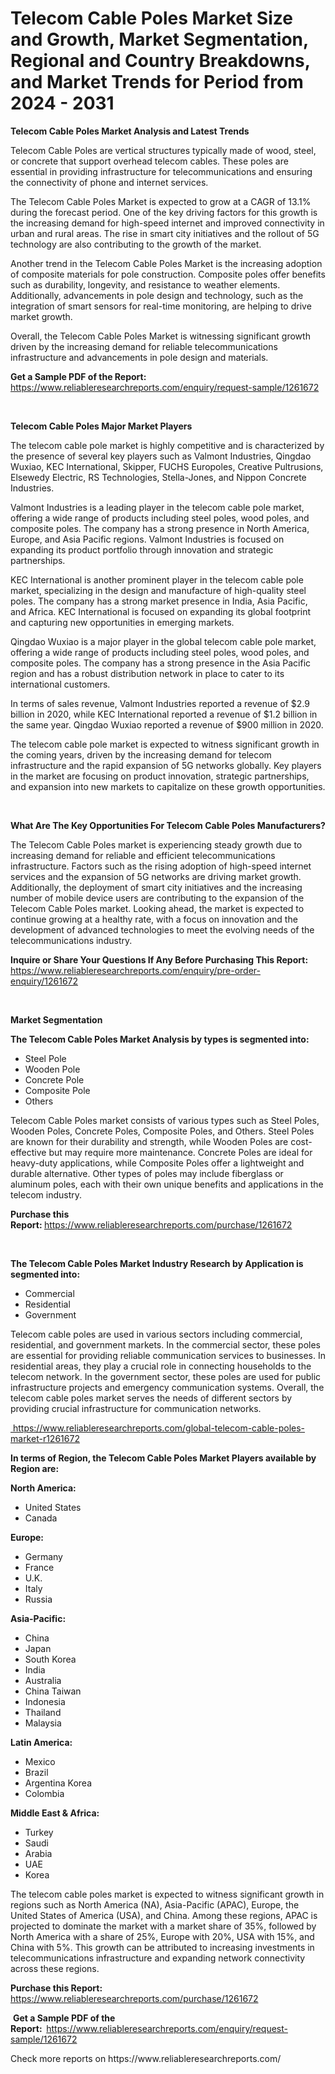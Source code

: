 <p><h1>Telecom Cable Poles Market Size and Growth, Market Segmentation, Regional and Country Breakdowns, and Market Trends for Period from 2024 -  2031</h1></p><p><strong>Telecom Cable Poles Market Analysis and Latest Trends</strong></p>
<p><p>Telecom Cable Poles are vertical structures typically made of wood, steel, or concrete that support overhead telecom cables. These poles are essential in providing infrastructure for telecommunications and ensuring the connectivity of phone and internet services.</p><p>The Telecom Cable Poles Market is expected to grow at a CAGR of 13.1% during the forecast period. One of the key driving factors for this growth is the increasing demand for high-speed internet and improved connectivity in urban and rural areas. The rise in smart city initiatives and the rollout of 5G technology are also contributing to the growth of the market.</p><p>Another trend in the Telecom Cable Poles Market is the increasing adoption of composite materials for pole construction. Composite poles offer benefits such as durability, longevity, and resistance to weather elements. Additionally, advancements in pole design and technology, such as the integration of smart sensors for real-time monitoring, are helping to drive market growth.</p><p>Overall, the Telecom Cable Poles Market is witnessing significant growth driven by the increasing demand for reliable telecommunications infrastructure and advancements in pole design and materials.</p></p>
<p><strong>Get a Sample PDF of the Report:&nbsp;</strong> <a href="https://www.reliableresearchreports.com/enquiry/request-sample/1261672">https://www.reliableresearchreports.com/enquiry/request-sample/1261672</a></p>
<p>&nbsp;</p>
<p><strong>Telecom Cable Poles Major Market Players</strong></p>
<p><p>The telecom cable pole market is highly competitive and is characterized by the presence of several key players such as Valmont Industries, Qingdao Wuxiao, KEC International, Skipper, FUCHS Europoles, Creative Pultrusions, Elsewedy Electric, RS Technologies, Stella-Jones, and Nippon Concrete Industries. </p><p>Valmont Industries is a leading player in the telecom cable pole market, offering a wide range of products including steel poles, wood poles, and composite poles. The company has a strong presence in North America, Europe, and Asia Pacific regions. Valmont Industries is focused on expanding its product portfolio through innovation and strategic partnerships.</p><p>KEC International is another prominent player in the telecom cable pole market, specializing in the design and manufacture of high-quality steel poles. The company has a strong market presence in India, Asia Pacific, and Africa. KEC International is focused on expanding its global footprint and capturing new opportunities in emerging markets.</p><p>Qingdao Wuxiao is a major player in the global telecom cable pole market, offering a wide range of products including steel poles, wood poles, and composite poles. The company has a strong presence in the Asia Pacific region and has a robust distribution network in place to cater to its international customers.</p><p>In terms of sales revenue, Valmont Industries reported a revenue of $2.9 billion in 2020, while KEC International reported a revenue of $1.2 billion in the same year. Qingdao Wuxiao reported a revenue of $900 million in 2020.</p><p>The telecom cable pole market is expected to witness significant growth in the coming years, driven by the increasing demand for telecom infrastructure and the rapid expansion of 5G networks globally. Key players in the market are focusing on product innovation, strategic partnerships, and expansion into new markets to capitalize on these growth opportunities.</p></p>
<p>&nbsp;</p>
<p><strong>What Are The Key Opportunities For Telecom Cable Poles Manufacturers?</strong></p>
<p><p>The Telecom Cable Poles market is experiencing steady growth due to increasing demand for reliable and efficient telecommunications infrastructure. Factors such as the rising adoption of high-speed internet services and the expansion of 5G networks are driving market growth. Additionally, the deployment of smart city initiatives and the increasing number of mobile device users are contributing to the expansion of the Telecom Cable Poles market. Looking ahead, the market is expected to continue growing at a healthy rate, with a focus on innovation and the development of advanced technologies to meet the evolving needs of the telecommunications industry.</p></p>
<p><strong>Inquire or Share Your Questions If Any Before Purchasing This Report:</strong> <a href="https://www.reliableresearchreports.com/enquiry/pre-order-enquiry/1261672">https://www.reliableresearchreports.com/enquiry/pre-order-enquiry/1261672</a></p>
<p>&nbsp;</p>
<p><strong>Market Segmentation</strong></p>
<p><strong>The Telecom Cable Poles Market Analysis by types is segmented into:</strong></p>
<p><ul><li>Steel Pole</li><li>Wooden Pole</li><li>Concrete Pole</li><li>Composite Pole</li><li>Others</li></ul></p>
<p><p>Telecom Cable Poles market consists of various types such as Steel Poles, Wooden Poles, Concrete Poles, Composite Poles, and Others. Steel Poles are known for their durability and strength, while Wooden Poles are cost-effective but may require more maintenance. Concrete Poles are ideal for heavy-duty applications, while Composite Poles offer a lightweight and durable alternative. Other types of poles may include fiberglass or aluminum poles, each with their own unique benefits and applications in the telecom industry.</p></p>
<p><strong>Purchase this Report:&nbsp;</strong><a href="https://www.reliableresearchreports.com/purchase/1261672">https://www.reliableresearchreports.com/purchase/1261672</a></p>
<p>&nbsp;</p>
<p><strong>The Telecom Cable Poles Market Industry Research by Application is segmented into:</strong></p>
<p><ul><li>Commercial</li><li>Residential</li><li>Government</li></ul></p>
<p><p>Telecom cable poles are used in various sectors including commercial, residential, and government markets. In the commercial sector, these poles are essential for providing reliable communication services to businesses. In residential areas, they play a crucial role in connecting households to the telecom network. In the government sector, these poles are used for public infrastructure projects and emergency communication systems. Overall, the telecom cable poles market serves the needs of different sectors by providing crucial infrastructure for communication networks.</p></p>
<p><a href="https://www.reliableresearchreports.com/global-telecom-cable-poles-market-r1261672">&nbsp;https://www.reliableresearchreports.com/global-telecom-cable-poles-market-r1261672</a></p>
<p><strong>In terms of Region, the Telecom Cable Poles Market Players available by Region are:</strong></p>
<p>
    <p> <strong> North America: </strong>
        <ul>
            <li>United States</li>
            <li>Canada</li>
        </ul>
        </p> 
    <p> <strong> Europe: </strong>
        <ul>
            <li>Germany</li>
            <li>France</li>
            <li>U.K.</li>
            <li>Italy</li>
            <li>Russia</li>
        </ul>
        </p> 
    <p> <strong> Asia-Pacific: </strong>
        <ul>
            <li>China</li>
            <li>Japan</li>
            <li>South Korea</li>
            <li>India</li>
            <li>Australia</li>
            <li>China Taiwan</li>
            <li>Indonesia</li>
            <li>Thailand</li>
            <li>Malaysia</li>
        </ul>
        </p> 
    <p> <strong> Latin America: </strong>
        <ul>
            <li>Mexico</li>
            <li>Brazil</li>
            <li>Argentina Korea</li>
            <li>Colombia</li>
        </ul>
        </p> 
    <p> <strong> Middle East & Africa: </strong>
        <ul>
            <li>Turkey</li>
            <li>Saudi</li>
            <li>Arabia</li>
            <li>UAE</li>
            <li>Korea</li>
        </ul>
    </p>
    </p>
<p><p>The telecom cable poles market is expected to witness significant growth in regions such as North America (NA), Asia-Pacific (APAC), Europe, the United States of America (USA), and China. Among these regions, APAC is projected to dominate the market with a market share of 35%, followed by North America with a share of 25%, Europe with 20%, USA with 15%, and China with 5%. This growth can be attributed to increasing investments in telecommunications infrastructure and expanding network connectivity across these regions.</p></p>
<p><strong>Purchase this Report: </strong><a href="https://www.reliableresearchreports.com/purchase/1261672">https://www.reliableresearchreports.com/purchase/1261672</a></p>
<p>&nbsp;<strong>Get a Sample PDF of the Report:&nbsp;&nbsp;</strong><a href="https://www.reliableresearchreports.com/enquiry/request-sample/1261672">https://www.reliableresearchreports.com/enquiry/request-sample/1261672</a></p>
<p><strong></strong></p>
<p>Check more reports on https://www.reliableresearchreports.com/</p>
